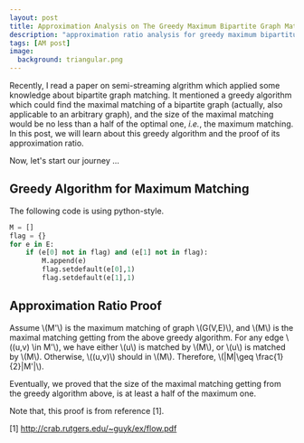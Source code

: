 ```yaml
---
layout: post
title: Approximation Analysis on The Greedy Maximum Bipartite Graph Matching
description: "approximation ratio analysis for greedy maximum bipartitue graph matching"
tags: [AM post]
image:
  background: triangular.png
---
```


Recently, I read a paper on semi-streaming algrithm which applied some knowledge about bipartite graph matching. It mentioned a greedy algorithm which could find the maximal matching of a bipartite graph (actually, also applicable to an arbitrary graph), and the size of the maximal matching would be no less than a half of the optimal one, _i.e._, the maximum matching. In this post, we will learn about this greedy algorithm and the proof of its approximation ratio.


Now, let's start our journey ...

## Greedy Algorithm for Maximum Matching
The following code is using python-style.

```python
M = []
flag = {}
for e in E:
	if (e[0] not in flag) and (e[1] not in flag):  
        M.append(e)      
        flag.setdefault(e[0],1)       
        flag.setdefault(e[1],1)       
```

## Approximation Ratio Proof

Assume \\(M'\\) is the maximum matching of graph \\(G(V,E)\\), and \\(M\\) is the maximal matching getting from the above greedy algorithm. For any edge \\((u,v) \in M'\\), we have either \\(u\\) is matched by \\(M\\), or \\(u\\) is matched by \\(M\\). Otherwise, \\((u,v)\\) should in \\(M\\). Therefore, \\(|M|\geq \frac{1}{2}|M'|\\).

Eventually, we proved that the size of the maximal matching getting from the greedy algorithm above, is at least a half of the maximum one.



Note that, this proof is from reference [1].

[1] http://crab.rutgers.edu/~guyk/ex/flow.pdf 
  


